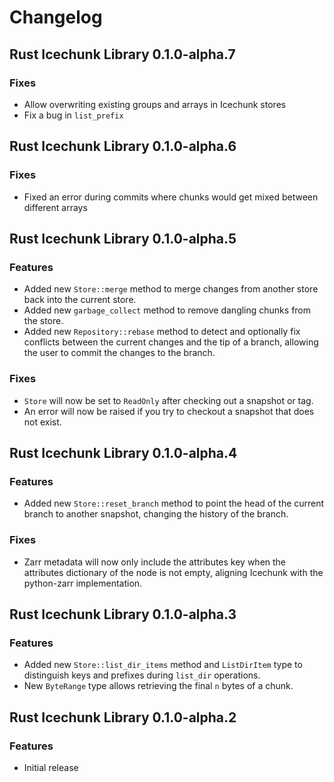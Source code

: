 # Changelog

## Rust Icechunk Library 0.1.0-alpha.7

### Fixes

- Allow overwriting existing groups and arrays in Icechunk stores
- Fix a bug in `list_prefix`

## Rust Icechunk Library 0.1.0-alpha.6

### Fixes

- Fixed an error during commits where chunks would get mixed between different arrays

## Rust Icechunk Library 0.1.0-alpha.5

### Features

- Added new `Store::merge` method to merge changes from another store back into the current store.
- Added new `garbage_collect` method to remove dangling chunks from the store.
- Added new `Repository::rebase` method to detect and optionally fix conflicts between the current changes and the tip of a branch, allowing the user to commit the changes to the branch.

### Fixes

- `Store` will now be set to `ReadOnly` after checking out a snapshot or tag.
- An error will now be raised if you try to checkout a snapshot that does not exist.

## Rust Icechunk Library 0.1.0-alpha.4

### Features

- Added new `Store::reset_branch` method to point the head of the current branch to another snapshot, changing the history of the branch.

### Fixes

- Zarr metadata will now only include the attributes key when the attributes dictionary of the node is not empty, aligning Icechunk with the python-zarr implementation.

## Rust Icechunk Library 0.1.0-alpha.3

### Features

- Added new `Store::list_dir_items` method and `ListDirItem` type to distinguish keys and
  prefixes during `list_dir` operations.
- New `ByteRange` type allows retrieving the final `n` bytes of a chunk.


## Rust Icechunk Library 0.1.0-alpha.2

### Features

- Initial release
